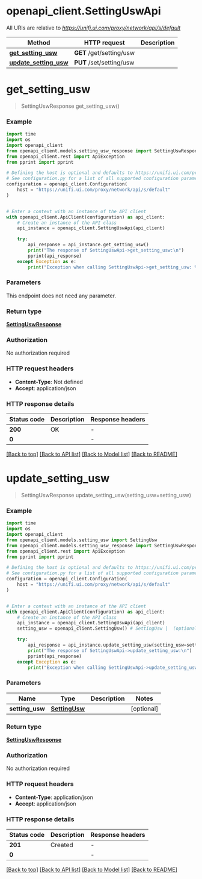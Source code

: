 # openapi_client.SettingUswApi

All URIs are relative to *https://unifi.ui.com/proxy/network/api/s/default*

Method | HTTP request | Description
------------- | ------------- | -------------
[**get_setting_usw**](SettingUswApi.md#get_setting_usw) | **GET** /get/setting/usw | 
[**update_setting_usw**](SettingUswApi.md#update_setting_usw) | **PUT** /set/setting/usw | 


# **get_setting_usw**
> SettingUswResponse get_setting_usw()



### Example


```python
import time
import os
import openapi_client
from openapi_client.models.setting_usw_response import SettingUswResponse
from openapi_client.rest import ApiException
from pprint import pprint

# Defining the host is optional and defaults to https://unifi.ui.com/proxy/network/api/s/default
# See configuration.py for a list of all supported configuration parameters.
configuration = openapi_client.Configuration(
    host = "https://unifi.ui.com/proxy/network/api/s/default"
)


# Enter a context with an instance of the API client
with openapi_client.ApiClient(configuration) as api_client:
    # Create an instance of the API class
    api_instance = openapi_client.SettingUswApi(api_client)

    try:
        api_response = api_instance.get_setting_usw()
        print("The response of SettingUswApi->get_setting_usw:\n")
        pprint(api_response)
    except Exception as e:
        print("Exception when calling SettingUswApi->get_setting_usw: %s\n" % e)
```



### Parameters

This endpoint does not need any parameter.

### Return type

[**SettingUswResponse**](SettingUswResponse.md)

### Authorization

No authorization required

### HTTP request headers

 - **Content-Type**: Not defined
 - **Accept**: application/json

### HTTP response details

| Status code | Description | Response headers |
|-------------|-------------|------------------|
**200** | OK |  -  |
**0** |  |  -  |

[[Back to top]](#) [[Back to API list]](../README.md#documentation-for-api-endpoints) [[Back to Model list]](../README.md#documentation-for-models) [[Back to README]](../README.md)

# **update_setting_usw**
> SettingUswResponse update_setting_usw(setting_usw=setting_usw)



### Example


```python
import time
import os
import openapi_client
from openapi_client.models.setting_usw import SettingUsw
from openapi_client.models.setting_usw_response import SettingUswResponse
from openapi_client.rest import ApiException
from pprint import pprint

# Defining the host is optional and defaults to https://unifi.ui.com/proxy/network/api/s/default
# See configuration.py for a list of all supported configuration parameters.
configuration = openapi_client.Configuration(
    host = "https://unifi.ui.com/proxy/network/api/s/default"
)


# Enter a context with an instance of the API client
with openapi_client.ApiClient(configuration) as api_client:
    # Create an instance of the API class
    api_instance = openapi_client.SettingUswApi(api_client)
    setting_usw = openapi_client.SettingUsw() # SettingUsw |  (optional)

    try:
        api_response = api_instance.update_setting_usw(setting_usw=setting_usw)
        print("The response of SettingUswApi->update_setting_usw:\n")
        pprint(api_response)
    except Exception as e:
        print("Exception when calling SettingUswApi->update_setting_usw: %s\n" % e)
```



### Parameters


Name | Type | Description  | Notes
------------- | ------------- | ------------- | -------------
 **setting_usw** | [**SettingUsw**](SettingUsw.md)|  | [optional] 

### Return type

[**SettingUswResponse**](SettingUswResponse.md)

### Authorization

No authorization required

### HTTP request headers

 - **Content-Type**: application/json
 - **Accept**: application/json

### HTTP response details

| Status code | Description | Response headers |
|-------------|-------------|------------------|
**201** | Created |  -  |
**0** |  |  -  |

[[Back to top]](#) [[Back to API list]](../README.md#documentation-for-api-endpoints) [[Back to Model list]](../README.md#documentation-for-models) [[Back to README]](../README.md)

